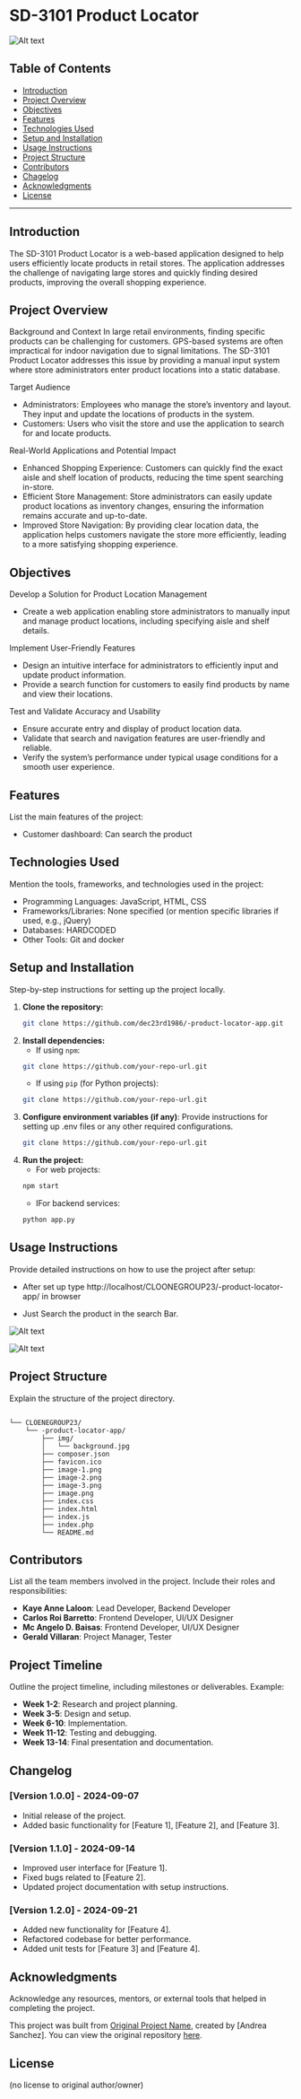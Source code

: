 # SD-3101 Product Locator

![Alt text](image-3.png)

## Table of Contents
- [Introduction](#introduction)
- [Project Overview](#project-overview)
- [Objectives](#objectives)
- [Features](#features)
- [Technologies Used](#technologies-used)
- [Setup and Installation](#setup-and-installation)
- [Usage Instructions](#usage-instructions)
- [Project Structure](#project-structure)
- [Contributors](#contributors)
- [Chagelog](#changelog)
- [Acknowledgments](#acknowledgments)
- [License](#license)

---

## Introduction

The SD-3101 Product Locator is a web-based application designed to help users 
efficiently locate products in retail stores. The application addresses the 
challenge of navigating large stores and quickly finding desired products, 
improving the overall shopping experience.

## Project Overview

Background and Context
In large retail environments, finding specific products can be challenging for customers. GPS-based systems are often impractical for indoor navigation due to signal limitations. The SD-3101 Product Locator addresses this issue by providing a manual input system where store administrators enter product locations into a static database.

Target Audience

- Administrators: Employees who manage the store’s inventory and layout. They input and update the locations of products in the system.
- Customers: Users who visit the store and use the application to search for and locate products.

Real-World Applications and Potential Impact

- Enhanced Shopping Experience: Customers can quickly find the exact aisle 
    and shelf location of products, reducing the time spent searching in-store.
- Efficient Store Management: Store administrators can easily update product 
    locations as inventory changes, ensuring the information remains accurate and up-to-date.
- Improved Store Navigation: By providing clear location data, the application helps 
    customers navigate the store more efficiently, leading to a more satisfying shopping experience.


## Objectives
Develop a Solution for Product Location Management

- Create a web application enabling store administrators to manually input 
and manage product locations, including specifying aisle and shelf details.

Implement User-Friendly Features

- Design an intuitive interface for administrators to efficiently input and update product information.
- Provide a search function for customers to easily find products by name and view their locations.

Test and Validate Accuracy and Usability

- Ensure accurate entry and display of product location data.
- Validate that search and navigation features are user-friendly and reliable.
- Verify the system’s performance under typical usage conditions for a smooth user experience.

## Features
List the main features of the project:
- Customer dashboard: Can search the product

## Technologies Used
Mention the tools, frameworks, and technologies used in the project:
- Programming Languages: JavaScript, HTML, CSS
- Frameworks/Libraries: None specified (or mention specific libraries if used, e.g., jQuery)
- Databases: HARDCODED 
- Other Tools: Git and docker

## Setup and Installation
Step-by-step instructions for setting up the project locally.

1. **Clone the repository:**
   ```bash
   git clone https://github.com/dec23rd1986/-product-locator-app.git
   ```
2. **Install dependencies:**
	- If using `npm`:
   ```bash
   git clone https://github.com/your-repo-url.git
   ```
   - If using `pip` (for Python projects):
   ```bash
   git clone https://github.com/your-repo-url.git
   ```
3. **Configure environment variables (if any)**: Provide instructions for setting up .env files or any other required configurations.
   ```bash
   git clone https://github.com/your-repo-url.git
   ```
4. **Run the project:**
   - For web projects:
   ```bash
   npm start
   ```
   - IFor backend services:
   ```bash
   python app.py
   ```

## Usage Instructions
Provide detailed instructions on how to use the project after setup:

- After set up type http://localhost/CLOONEGROUP23/-product-locator-app/ in  browser

- Just Search the product in the search Bar.

![Alt text](image-1.png)

![Alt text](image-2.png)

## Project Structure
Explain the structure of the project directory.
```

└── CLOENEGROUP23/
    └── -product-locator-app/
        ├── img/
        │   └── background.jpg
        ├── composer.json
        ├── favicon.ico
        ├── image-1.png
        ├── image-2.png
        ├── image-3.png
        ├── image.png
        ├── index.css
        ├── index.html
        ├── index.js
        ├── index.php
        └── README.md
```

## Contributors

List all the team members involved in the project. Include their roles and responsibilities:

- **Kaye Anne Laloon**: Lead Developer, Backend Developer
- **Carlos Roi Barretto**: Frontend Developer, UI/UX Designer
- **Mc Angelo D. Baisas**: Frontend Developer, UI/UX Designer
- **Gerald Villaran**: Project Manager, Tester

## Project Timeline

Outline the project timeline, including milestones or deliverables. Example:

- **Week 1-2**: Research and project planning.
- **Week 3-5**: Design and setup.
- **Week 6-10**: Implementation.
- **Week 11-12**: Testing and debugging.
- **Week 13-14**: Final presentation and documentation.

## Changelog

### [Version 1.0.0] - 2024-09-07
- Initial release of the project.
- Added basic functionality for [Feature 1], [Feature 2], and [Feature 3].

### [Version 1.1.0] - 2024-09-14
- Improved user interface for [Feature 1].
- Fixed bugs related to [Feature 2].
- Updated project documentation with setup instructions.

### [Version 1.2.0] - 2024-09-21
- Added new functionality for [Feature 4].
- Refactored codebase for better performance.
- Added unit tests for [Feature 3] and [Feature 4].


## Acknowledgments

Acknowledge any resources, mentors, or external tools that helped in completing the project.

This project was built from [Original Project Name](https://github.com/dec23rd1986/-product-locator-app.git), created by [Andrea Sanchez]. You can view the original repository [here](https://github.com/dec23rd1986/-product-locator-app.git).

## License

(no license to original author/owner)


